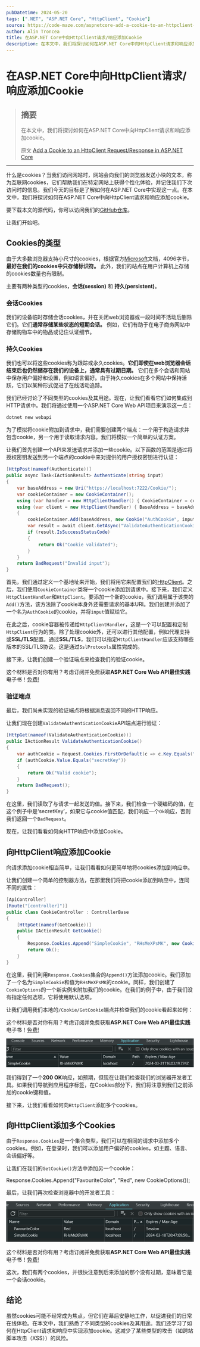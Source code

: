```yaml
---
pubDatetime: 2024-05-20
tags: [".NET", "ASP.NET Core", "HttpClient", "Cookie"]
source: https://code-maze.com/aspnetcore-add-a-cookie-to-an-httpclient-request-response/
author: Alin Troncea
title: 在ASP.NET Core中向HttpClient请求/响应添加Cookie
description: 在本文中，我们将探讨如何在ASP.NET Core中向HttpClient请求和响应添加cookie。
---
```


# 在ASP.NET Core中向HttpClient请求/响应添加Cookie

> ## 摘要
>
> 在本文中，我们将探讨如何在ASP.NET Core中向HttpClient请求和响应添加cookie。
>
> 原文 [Add a Cookie to an HttpClient Request/Response in ASP.NET Core](https://code-maze.com/aspnetcore-add-a-cookie-to-an-httpclient-request-response/)

---

什么是cookies？当我们访问网站时，网站会向我们的浏览器发送小块的文本，称为互联网cookies，它们帮助我们在特定网站上获得个性化体验，并记住我们下次访问时的信息。我们今天的目标是了解如何在ASP.NET Core中实现这一点。在本文中，我们将探讨如何在ASP.NET Core中向HttpClient请求和响应添加cookie。

要下载本文的源代码，你可以访问我们的[GitHub仓库](https://github.com/CodeMazeBlog/CodeMazeGuides/tree/main/aspnetcore-webapi/HttpClientCookies)。

让我们开始吧。

## Cookies的类型

由于大多数浏览器支持小尺寸的cookies，根据官方[Microsoft](<https://learn.microsoft.com/en-us/previous-versions/aspnet/ms178194(v=vs.100)>)文档，4096字节，**最好在我们的cookies中只存储标识符。** 此外，我们的站点在用户计算机上存储的cookies数量也有限制。

主要有两种类型的cookies，**会话(session)** 和 **持久(persistent)**。

### 会话Cookies

我们的设备临时存储会话cookies，并在关闭web浏览器或一段时间不活动后删除它们。它们**通常存储某些状态的短期会话。** 例如，它们有助于在电子商务网站中存储购物车中的物品或记住认证细节。

### 持久Cookies

我们也可以将这些cookies称为跟踪或永久cookies。**它们即使在web浏览器会话结束后也仍然储存在我们的设备上，通常具有过期日期。** 它们在多个会话和网站中保存用户偏好和设置，例如语言偏好。由于持久cookies在多个网站中保持活跃，它们以某种形式促进了在线活动追踪。

我们已经讨论了不同类型的cookies及其用途。现在，让我们看看它们如何集成到HTTP请求中。我们将通过使用一个ASP.NET Core Web API项目来演示这一点：

```bash
dotnet new webapi
```

为了模拟将cookie附加到请求中，我们需要创建两个端点：一个用于构造请求并包含cookie，另一个用于读取请求内容。我们将模拟一个简单的认证方案。

让我们首先创建一个API来发送请求并添加一些cookie。以下函数的范围是通过将授权密钥发送到另一个端点的cookie中来对提供的用户授权密钥进行认证：

```csharp
[HttpPost(nameof(Authenticate))]
public async Task<IActionResult> Authenticate(string input)
{
    var baseAddress = new Uri("https://localhost:7222/Cookie/");
    var cookieContainer = new CookieContainer();
    using (var handler = new HttpClientHandler() { CookieContainer = cookieContainer })
    using (var client = new HttpClient(handler) { BaseAddress = baseAddress })
    {
        cookieContainer.Add(baseAddress, new Cookie("AuthCookie", input));
        var result = await client.GetAsync("ValidateAuthenticationCookie");
        if (result.IsSuccessStatusCode)
        {
            return Ok("Cookie validated");
        }
    }
    return BadRequest("Invalid input");
}
```

首先，我们通过定义一个基地址来开始，我们将用它来配置我们的[HttpClient](https://code-maze.com/httpclient-with-asp-net-core-tutorial/)。之后，我们使用`CookieContainer`类将一个cookie添加到请求中。接下来，我们定义`HttpClientHandler`和`HttpClient`。要添加一个新的cookie，我们调用属于该类的`Add()`方法，该方法除了cookie本身外还需要请求的基本URI。我们创建并添加了一个名为`AuthCookie`的cookie，并将`input`值赋给它。

在此之后，cookie容器被传递给`HttpClientHandler`，这是一个可以配置和定制`HttpClient`行为的类。除了处理cookie外，还可以进行其他配置，例如代理支持或**SSL/TLS**配置。通过**SSL/TLS**，我们可以指定`HttpClientHandler`应该支持哪些版本的SSL/TLS协议。这是通过`SslProtocols`属性完成的。

接下来，让我们创建一个验证端点来检查我们的验证cookie。

这个材料是否对你有用？考虑订阅并免费获取**ASP.NET Core Web API最佳实践**电子书！[免费!](https://code-maze.com/free-ebook-aspnetcore-webapi-best-practices/)

### 验证端点

最后，我们尚未实现的验证端点将根据消息返回不同的HTTP响应。

让我们现在创建`ValidateAuthenticationCookie`API端点进行验证：

```csharp
[HttpGet(nameof(ValidateAuthenticationCookie))]
public IActionResult ValidateAuthenticationCookie()
{
    var authCookie = Request.Cookies.FirstOrDefault(c => c.Key.Equals("AuthCookie"));
    if (authCookie.Value.Equals("secretKey"))
    {
        return Ok("Valid cookie");
    }
    return BadRequest();
}
```

在这里，我们读取了与请求一起发送的值。接下来，我们检查一个硬编码的值，在这个例子中是‘secretKey’，如果它与cookie值匹配，我们响应一个`Ok`响应，否则我们返回一个`BadRequest`。

现在，让我们看看如何向HTTP响应中添加Cookie。

## 向HttpClient响应添加Cookie

向请求添加cookie相当简单，让我们看看如何更简单地将cookies添加到响应中。

让我们创建一个简单的控制器方法，在那里我们将把cookie添加到响应中，连同不同的属性：

```csharp
[ApiController]
[Route("[controller]")]
public class CookieController : ControllerBase
{
    [HttpGet(nameof(GetCookie))]
    public IActionResult GetCookie()
    {
        Response.Cookies.Append("SimpleCookie", "RHsMeXPsMK", new CookieOptions());
        return Ok();
    }
}
```

在这里，我们利用`Response.Cookies`集合的`Append()`方法添加cookie。我们添加了一个名为`SimpleCookie`和值为`RHsMeXPsMK`的cookie。同样，我们创建了`CookieOptions`的一个新实例来附加我们的cookie。在我们的例子中，由于我们没有指定任何选项，它将使用默认选项。

让我们调用我们本地的`/Cookie/GetCookie`端点并检查我们的cookie看起来如何：

这个材料是否对你有用？考虑订阅并免费获取**ASP.NET Core Web API最佳实践**电子书！[免费!](https://code-maze.com/free-ebook-aspnetcore-webapi-best-practices/)

![单个cookie](../../assets/149/SimpleCookie.png)

我们得到了一个**200 OK**响应，如预期，但现在让我们检查我们的浏览器开发者工具。如果我们导航到应用程序标签，在Cookies部分下，我们将注意到我们之前添加的cookie键和值。

接下来，让我们看看如何向`HttpClient`添加多个cookies。

## 向HttpClient添加多个Cookies

由于`Response.Cookies`是一个集合类型，我们可以在相同的请求中添加多个cookies。例如，在登录时，我们可以添加用户偏好的cookies，如主题、语言、会话偏好等。

让我们在我们的`GetCookie()`方法中添加另一个cookie：

Response.Cookies.Append("FavouriteColor", "Red", new CookieOptions());

最后，让我们再次检查浏览器中的开发者工具：

![自定义cookie](../../assets/149/SecondChromeCookie.png)

这个材料是否对你有用？考虑订阅并免费获取**ASP.NET Core Web API最佳实践**电子书！[免费!](https://code-maze.com/free-ebook-aspnetcore-webapi-best-practices/)

这次，我们有两个cookies，并很快注意到后来添加的那个没有过期，意味着它是一个会话cookie。

## 结论

虽然cookies可能不经常成为焦点，但它们在幕后安静地工作，以促进我们的日常在线体验。在本文中，我们熟悉了不同类型的cookies及其用途。我们还学习了如何在HttpClient请求和响应中实现添加cookie。这减少了某些类型的攻击（如跨站脚本攻击（XSS））的风险。
